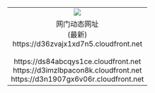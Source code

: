﻿<table>
  <tr></tr>
  <tr><td colspan=2 align=center><img src="https://d36zvajx1xd7n5.cloudfront.net/Up/oGate.jpg" /></td></tr>
  <tr><td colspan=2 align=center>网门动态网址<br/>(最新)
<br>https://d36zvajx1xd7n5.cloudfront.net
<br/>
<br>https://ds84abcqys1ce.cloudfront.net
<br>https://d3imzlbpacon8k.cloudfront.net
<br>https://d3n1907gx6v06r.cloudfront.net
    </td>
  </tr>
</table>
